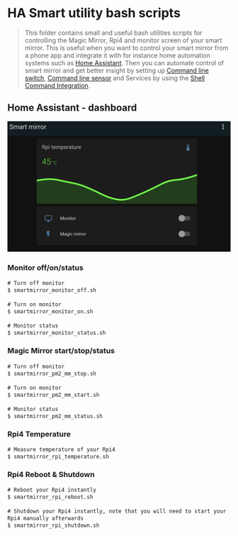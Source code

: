 # HA Smart utility bash scripts
> This folder contains small and useful bash utilities scripts for controlling 
> the Magic Mirror, Rpi4 and monitor screen of your smart mirror. This is 
> useful when you want to control your smart mirror from a phone app and 
> integrate it with for instance home automation systems such as
> [Home Assistant](home-assistant.io/). Then you can automate control of smart mirror and get 
> better insight by setting up [Command line switch](https://www.home-assistant.io/integrations/switch.command_line/),
> [Command line sensor](https://www.home-assistant.io/integrations/sensor.command_line/) and 
> Services by using the [Shell Command Integration](https://www.home-assistant.io/integrations/shell_command/).

## Home Assistant - dashboard
![Home Assistant - smart mirror control](ha-smart-mirror.png)

### Monitor off/on/status
```(bash)
# Turn off monitor
$ smartmirror_monitor_off.sh

# Turn on monitor
$ smartmirror_monitor_on.sh

# Monitor status
$ smartmirror_monitor_status.sh
```

### Magic Mirror start/stop/status
```(bash)
# Turn off monitor
$ smartmirror_pm2_mm_stop.sh

# Turn on monitor
$ smartmirror_pm2_mm_start.sh

# Monitor status
$ smartmirror_pm2_mm_status.sh
```

### Rpi4 Temperature
```(bash)
# Measure temperature of your Rpi4
$ smartmirror_rpi_temperature.sh
```

### Rpi4 Reboot & Shutdown
```(bash)
# Reboot your Rpi4 instantly
$ smartmirror_rpi_reboot.sh

# Shutdown your Rpi4 instantly, note that you will need to start your Rpi4 manually afterwards
$ smartmirror_rpi_shutdown.sh
```